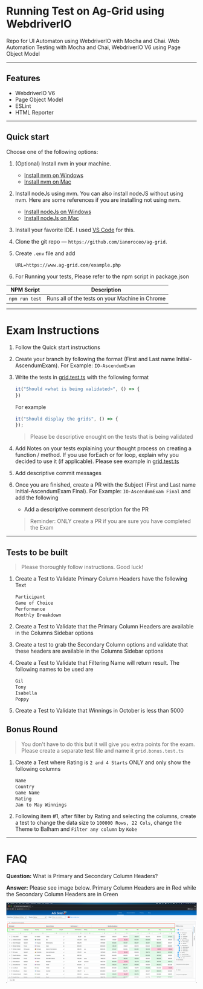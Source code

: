 # Running Test on Ag-Grid using WebdriverIO

Repo for UI Automaton using WebdriverIO with Mocha and Chai.
Web Automation Testing with Mocha and Chai, WebdriverIO V6 using Page Object Model

***

## Features

- WebdriverIO V6
- Page Object Model
- ESLint
- HTML Reporter

***

## Quick start

Choose one of the following options:

1. (Optional) Install nvm in your machine.
    - [Install nvm on Windows](https://codeburst.io/nvm-for-windows-how-to-install-and-use-13b7a4209791)
    - [Install nvm on Mac](https://nodesource.com/blog/installing-node-js-tutorial-using-nvm-on-mac-os-x-and-ubuntu/)

2. Install nodeJs using nvm. You can also install nodeJS without using nvm. Here are some references if you are installing not using nvm.
    - [Install nodeJs on Windows](https://phoenixnap.com/kb/install-node-js-npm-on-windows)
    - [Install nodeJs on Mac](https://www.webucator.com/how-to/how-install-nodejs-on-mac.cfm)

3. Install your favorite IDE. I used [VS Code](https://code.visualstudio.com/download) for this.

4. Clone the git repo — `https://github.com/ianoroceo/ag-grid`.

5. Create `.env` file and add

    ```console
    URL=https://www.ag-grid.com/example.php
    ```

6. For Running your tests, Please refer to the npm script in package.json

| NPM Script  | Description       |
|-------------|-------------------|
| `npm run test` | Runs all of the tests on your Machine in Chrome |

***

# Exam Instructions

1. Follow the Quick start instructions

2. Create your branch by following the format (First and Last name Initial-AscendumExam). For Example: `IO-AscendumExam`

3. Write the tests in [grid.test.ts](tests/grid.test.ts) with the following format

    ```javascript
    it("Should <what is being validated>", () => {
    })
    ```

    For example

    ```javascript
    it("Should display the grids", () => {
    });
    ```

    > Please be descriptive enought on the tests that is being validated

4. Add Notes on your tests explaining your thought process on creating a function / method. If you use forEach or for loop, explain why you decided to use it (if applicable). Please see example in [grid.test.ts](tests/grid.test.ts)

5. Add descriptive commit messages

6. Once you are finished, create a PR with the Subject (First and Last name Initial-AscendumExam Final). For Example: `IO-AscendumExam Final` and add the following

    - Add a descriptive comment description for the PR


    > Reminder: ONLY create a PR if you are sure you have completed the Exam

***

## Tests to be built

> Please thoroughly follow instructions. Good luck!

1. Create a Test to Validate Primary Column Headers have the following Text

    ```console
    Participant
    Game of Choice
    Performance
    Monthly Breakdown
    ```

2. Create a Test to Validate that the Primary Column Headers are available in the Columns Sidebar options

3. Create a test to grab the Secondary Column options and validate that these headers are available in the Columns Sidebar options

4. Create a Test to Validate that Filtering Name will return result. The following names to be used are

    ```console
    Gil
    Tony
    Isabella
    Poppy
    ```

5. Create a Test to Validate that Winnings in October is less than 5000

## Bonus Round
> You don't have to do this but it will give you extra points for the exam. Please create a separate test file and name it `grid.bonus.test.ts`

1. Create a Test where Rating is `2 and 4 Starts` ONLY and only show the following columns

    ```console
    Name
    Country
    Game Name
    Rating
    Jan to May Winnings
    ```

2. Following item #1, after filter by Rating and selecting the columns, create a test to change the data size to `100000 Rows, 22 Cols`, change the Theme to Balham and `Filter any column` by `Kobe`

***

# FAQ

**Question:** What is Primary and Secondary Column Headers?

**Answer:** Please see image below. Primary Column Headers are in Red while the Secondary Column Headers are in Green

![ag-grid](./docs/ag-grid.png)